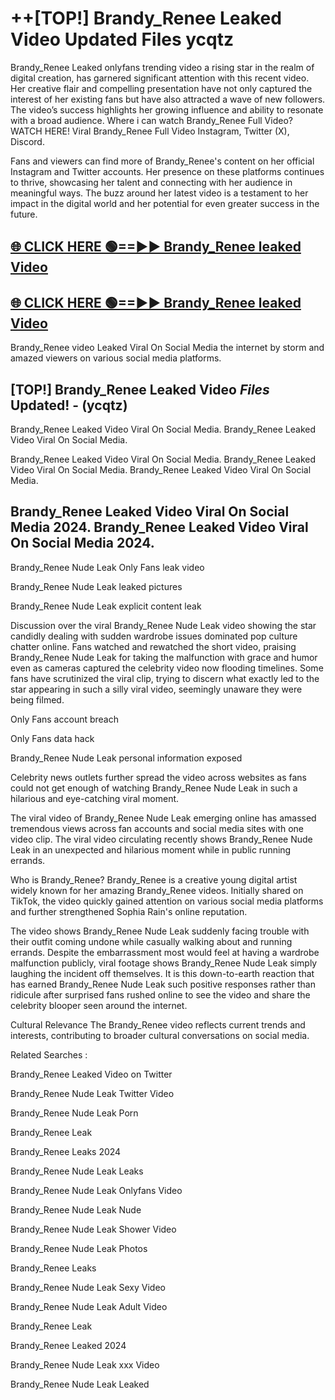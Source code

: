 # ++[TOP!] Brandy_Renee Leaked Video Updated Files ycqtz<br>

Brandy_Renee Leaked onlyfans trending video a rising star in the realm of digital creation, has garnered significant attention with this recent video. Her creative flair and compelling presentation have not only captured the interest of her existing fans but have also attracted a wave of new followers. The video’s success highlights her growing influence and ability to resonate with a broad audience.
Where i can watch Brandy_Renee Full Video? WATCH HERE! Viral Brandy_Renee Full Video Instagram, Twitter (X), Discord.


Fans and viewers can find more of Brandy_Renee's content on her official Instagram and Twitter accounts. Her presence on these platforms continues to thrive, showcasing her talent and connecting with her audience in meaningful ways. The buzz around her latest video is a testament to her impact in the digital world and her potential for even greater success in the future.


## [🌐 CLICK HERE 🟢==►► Brandy_Renee leaked Video ](https://xnudes.xyz/go)

## [🌐 CLICK HERE 🟢==►► Brandy_Renee leaked Video ](https://xnudes.xyz/go)



Brandy_Renee video Leaked Viral On Social Media the internet by storm and amazed viewers on various social media platforms.


## [TOP!] Brandy_Renee Leaked Video *Files* Updated! - (ycqtz)

Brandy_Renee Leaked Video Viral On Social Media. Brandy_Renee Leaked Video Viral On Social Media.

Brandy_Renee Leaked Video Viral On Social Media. Brandy_Renee Leaked Video Viral On Social Media. Brandy_Renee Leaked Video Viral On Social Media.


## Brandy_Renee Leaked Video Viral On Social Media 2024. Brandy_Renee Leaked Video Viral On Social Media 2024.
Brandy_Renee Nude Leak Only Fans leak video

Brandy_Renee Nude Leak leaked pictures

Brandy_Renee Nude Leak explicit content leak

Discussion over the viral Brandy_Renee Nude Leak video showing the star candidly dealing with sudden wardrobe issues dominated pop culture chatter online. Fans watched and rewatched the short video, praising Brandy_Renee Nude Leak for taking the malfunction with grace and humor even as cameras captured the celebrity video now flooding timelines. Some fans have scrutinized the viral clip, trying to discern what exactly led to the star appearing in such a silly viral video, seemingly unaware they were being filmed.


Only Fans account breach

Only Fans data hack

Brandy_Renee Nude Leak personal information exposed

Celebrity news outlets further spread the video across websites as fans could not get enough of watching Brandy_Renee Nude Leak in such a hilarious and eye-catching viral moment.


The viral video of Brandy_Renee Nude Leak emerging online has amassed tremendous views across fan accounts and social media sites with one video clip. The viral video circulating recently shows Brandy_Renee Nude Leak in an unexpected and hilarious moment while in public running errands.


Who is Brandy_Renee? Brandy_Renee is a creative young digital artist widely known for her amazing Brandy_Renee videos. Initially shared on TikTok, the video quickly gained attention on various social media platforms and further strengthened Sophia Rain's online reputation.

The video shows Brandy_Renee Nude Leak suddenly facing trouble with their outfit coming undone while casually walking about and running errands. Despite the embarrassment most would feel at having a wardrobe malfunction publicly, viral footage shows Brandy_Renee Nude Leak simply laughing the incident off themselves. It is this down-to-earth reaction that has earned Brandy_Renee Nude Leak such positive responses rather than ridicule after surprised fans rushed online to see the video and share the celebrity blooper seen around the internet.

Cultural Relevance The Brandy_Renee video reflects current trends and interests, contributing to broader cultural conversations on social media.

Related Searches :

Brandy_Renee Leaked Video on Twitter

Brandy_Renee Nude Leak Twitter Video

Brandy_Renee Nude Leak Porn

Brandy_Renee Leak 

Brandy_Renee Leaks 2024

Brandy_Renee Nude Leak Leaks

Brandy_Renee Nude Leak Onlyfans Video

Brandy_Renee Nude Leak Nude

Brandy_Renee Nude Leak Shower Video

Brandy_Renee Nude Leak Photos

Brandy_Renee Leaks

Brandy_Renee Nude Leak Sexy Video

Brandy_Renee Nude Leak Adult Video

Brandy_Renee Leak

Brandy_Renee Leaked 2024

Brandy_Renee Nude Leak xxx Video

Brandy_Renee Nude Leak Leaked